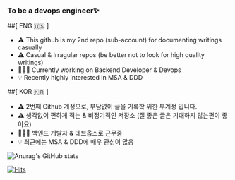 ### To be a devops engineer✨
##[ ENG 🇺🇸 ]
- ⚠️ This github is my 2nd repo (sub-account) for documenting writings casually
- ⚠️ Casual & Irragular repos (be better not to look for high quality writings)
- 👩🏻‍💻 Currently working on Backend Developer & Devops
- 💡 Recently highly interested in MSA & DDD

##[ KOR 🇰🇷 ]
- ⚠️ 2번째 Github 계정으로, 부담없이 글을 기록학 위한 부계정 입니다.  
- ⚠️ 생각없이 편하게 적는 & 비정기적인 저장소 (질 좋은 글은 기대하지 않는편이 좋아요)
- 👩🏻‍💻 백엔드 개발자 & 데브옵스로 근무중
- 💡 최근에는 MSA & DDD에 매우 관심이 많음

<!--
**Astrid-DM/Astrid-DM** is a ✨ _special_ ✨ repository because its `README.md` (this file) appears on your GitHub profile.

Here are some ideas to get you started:

- 🔭 I’m currently working on ...
- 🌱 I’m currently learning ...
- 👯 I’m looking to collaborate on ...
- 🤔 I’m looking for help with ...
- 💬 Ask me about ...
- 📫 How to reach me: ...
- 😄 Pronouns: ...
- ⚡ Fun fact: ...
-->

![Anurag's GitHub stats](https://github-readme-stats.vercel.app/api?username=Astrid-DM&show_icons=true&theme=radical)

[![Hits](https://hits.seeyoufarm.com/api/count/incr/badge.svg?url=https%3A%2F%2Fgithub.com%2FAstrid-DM%2Fhit-counter&count_bg=%2329D5CC&title_bg=%23373737&icon=&icon_color=%23D91D7F&title=Hits%E2%9D%97%EF%B8%8F&edge_flat=false)](https://hits.seeyoufarm.com)
